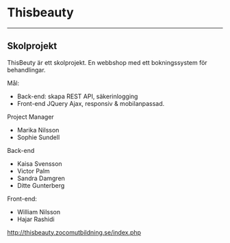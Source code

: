 # Thisbeauty
------------
Skolprojekt
------------
ThisBeuty är ett skolprojekt. En webbshop med ett bokningssystem för behandlingar.

Mål:
- Back-end: skapa REST API, säkerinlogging
- Front-end JQuery Ajax, responsiv & mobilanpassad. 

Project Manager
- Marika Nilsson
- Sophie Sundell

Back-end
- Kaisa Svensson
- Victor Palm
- Sandra Damgren
- Ditte Gunterberg

Front-end:
- William Nilsson
- Hajar Rashidi
    
  
http://thisbeauty.zocomutbildning.se/index.php
